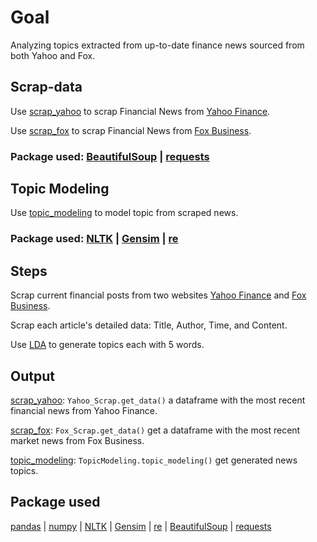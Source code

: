 # Goal
Analyzing topics extracted from up-to-date finance news sourced from both Yahoo and Fox.

## Scrap-data
Use [scrap_yahoo](scrap_yahoo.py) to scrap Financial News from [Yahoo Finance](https://finance.yahoo.com/).

Use [scrap_fox](scrap_fox.py) to scrap Financial News from [Fox Business](https://www.foxbusiness.com/).

### **Package used**: [BeautifulSoup](https://pypi.org/project/beautifulsoup4/) | [requests](https://pypi.org/project/requests/)

## Topic Modeling
Use [topic_modeling](topic_modeling.py) to model topic from scraped news. 

### **Package used**: [NLTK](https://www.nltk.org/) | [Gensim](https://radimrehurek.com/gensim/) | [re](https://docs.python.org/3/library/re.html)


## Steps

Scrap current financial posts from two websites [Yahoo Finance](https://finance.yahoo.com/) and [Fox Business](https://www.foxbusiness.com/).

Scrap each article's detailed data: Title, Author, Time, and Content.

Use [LDA](https://www.jmlr.org/papers/volume3/blei03a/blei03a.pdf) to generate topics each with 5 words.

## Output
[scrap_yahoo](scrap_yahoo.py): `Yahoo_Scrap.get_data()` a dataframe with the most recent financial news from Yahoo Finance.

[scrap_fox](scrap_fox.py):  `Fox_Scrap.get_data()` get a dataframe with the most recent market news from Fox Business.

[topic_modeling](topic_modeling.py):   `TopicModeling.topic_modeling()` get generated news topics.

## Package used
[pandas](https://pandas.pydata.org/) | [numpy](https://numpy.org/) | [NLTK](https://www.nltk.org/) | [Gensim](https://radimrehurek.com/gensim/) | [re](https://docs.python.org/3/library/re.html) | [BeautifulSoup](https://pypi.org/project/beautifulsoup4/) | [requests](https://pypi.org/project/requests/)
